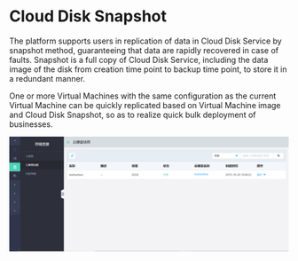 # Cloud Disk Snapshot

The platform supports users in replication of data in Cloud Disk Service by snapshot method, guaranteeing that data are rapidly recovered in case of faults. Snapshot is a full copy of Cloud Disk Service, including the data image of the disk from creation time point to backup time point, to store it in a redundant manner.

One or more Virtual Machines with the same configuration as the current Virtual Machine can be quickly replicated based on Virtual Machine image and Cloud Disk Snapshot, so as to realize quick bulk deployment of businesses.

![Snapshots-1](../../../../../image/JD-Cloud-Swift-HCI-Edition/Snapshots-1.png)

